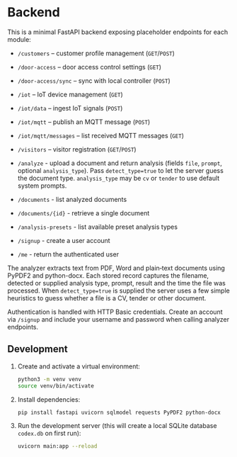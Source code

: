 # Backend

This is a minimal FastAPI backend exposing placeholder endpoints for each module:

- `/customers` – customer profile management (`GET`/`POST`)
- `/door-access` – door access control settings (`GET`)
- `/door-access/sync` – sync with local controller (`POST`)
- `/iot` – IoT device management (`GET`)
- `/iot/data` – ingest IoT signals (`POST`)
- `/iot/mqtt` – publish an MQTT message (`POST`)
- `/iot/mqtt/messages` – list received MQTT messages (`GET`)
- `/visitors` – visitor registration (`GET`/`POST`)
- `/analyze` - upload a document and return analysis (fields `file`, `prompt`,
  optional `analysis_type`). Pass `detect_type=true` to let the server guess the
  document type. `analysis_type` may be `cv` or `tender` to use default system
  prompts.

- `/documents` - list analyzed documents
- `/documents/{id}` - retrieve a single document
- `/analysis-presets` - list available preset analysis types
- `/signup` - create a user account
- `/me` - return the authenticated user

The analyzer extracts text from PDF, Word and plain‑text documents using
PyPDF2 and python-docx. Each stored record captures the filename,
detected or supplied analysis type, prompt, result and the time the file was
processed. When `detect_type=true` is supplied the server uses a few simple
heuristics to guess whether a file is a CV, tender or other document.

Authentication is handled with HTTP Basic credentials. Create an account via
`/signup` and include your username and password when calling analyzer
endpoints.

## Development

1. Create and activate a virtual environment:
   ```bash
   python3 -m venv venv
   source venv/bin/activate
   ```
2. Install dependencies:
   ```bash
   pip install fastapi uvicorn sqlmodel requests PyPDF2 python-docx
   ```
3. Run the development server (this will create a local SQLite
   database `codex.db` on first run):
   ```bash
   uvicorn main:app --reload
   ```
